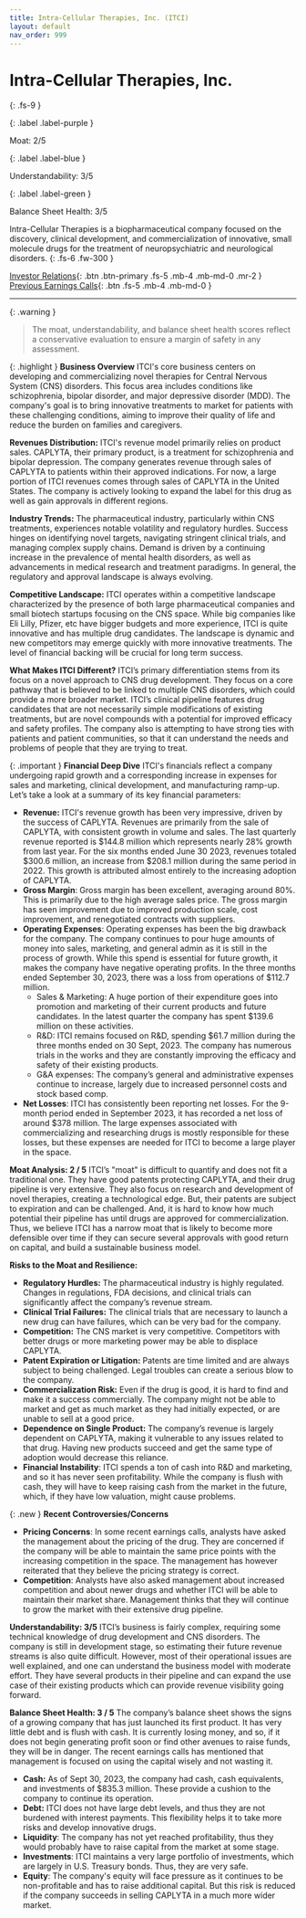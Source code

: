 ```yaml
---
title: Intra-Cellular Therapies, Inc. (ITCI)
layout: default
nav_order: 999
---
```


# Intra-Cellular Therapies, Inc.
{: .fs-9 }

{: .label .label-purple }

Moat: 2/5

{: .label .label-blue }

Understandability: 3/5

{: .label .label-green }

Balance Sheet Health: 3/5

Intra-Cellular Therapies is a biopharmaceutical company focused on the discovery, clinical development, and commercialization of innovative, small molecule drugs for the treatment of neuropsychiatric and neurological disorders.
{: .fs-6 .fw-300 }

[Investor Relations](https://www.google.com/search?q=ITCI+investor+relations){: .btn .btn-primary .fs-5 .mb-4 .mb-md-0 .mr-2 }
[Previous Earnings Calls](https://discountingcashflows.com/company/ITCI/transcripts/){: .btn .fs-5 .mb-4 .mb-md-0 }

---

{: .warning }
>The moat, understandability, and balance sheet health scores reflect a conservative evaluation to ensure a margin of safety in any assessment.



{: .highlight }
**Business Overview**
ITCI's core business centers on developing and commercializing novel therapies for Central Nervous System (CNS) disorders. This focus area includes conditions like schizophrenia, bipolar disorder, and major depressive disorder (MDD). The company's goal is to bring innovative treatments to market for patients with these challenging conditions, aiming to improve their quality of life and reduce the burden on families and caregivers.

**Revenues Distribution:**
ITCI's revenue model primarily relies on product sales.  CAPLYTA, their primary product, is a treatment for schizophrenia and bipolar depression. The company generates revenue through sales of CAPLYTA to patients within their approved indications. For now, a large portion of ITCI revenues comes through sales of CAPLYTA in the United States. The company is actively looking to expand the label for this drug as well as gain approvals in different regions.

**Industry Trends:**
The pharmaceutical industry, particularly within CNS treatments, experiences notable volatility and regulatory hurdles. Success hinges on identifying novel targets, navigating stringent clinical trials, and managing complex supply chains. Demand is driven by a continuing increase in the prevalence of mental health disorders, as well as advancements in medical research and treatment paradigms. In general, the regulatory and approval landscape is always evolving. 

**Competitive Landscape:**
ITCI operates within a competitive landscape characterized by the presence of both large pharmaceutical companies and small biotech startups focusing on the CNS space. While big companies like Eli Lilly, Pfizer, etc have bigger budgets and more experience, ITCI is quite innovative and has multiple drug candidates. The landscape is dynamic and new competitors may emerge quickly with more innovative treatments. The level of financial backing will be crucial for long term success.

**What Makes ITCI Different?**
ITCI’s primary differentiation stems from its focus on a novel approach to CNS drug development. They focus on a core pathway that is believed to be linked to multiple CNS disorders, which could provide a more broader market. ITCI’s clinical pipeline features drug candidates that are not necessarily simple modifications of existing treatments, but are novel compounds with a potential for improved efficacy and safety profiles. The company also is attempting to have strong ties with patients and patient communities, so that it can understand the needs and problems of people that they are trying to treat.

{: .important }
**Financial Deep Dive**
ITCI's financials reflect a company undergoing rapid growth and a corresponding increase in expenses for sales and marketing, clinical development, and manufacturing ramp-up. Let’s take a look at a summary of its key financial parameters:
* **Revenue:** ITCI's revenue growth has been very impressive, driven by the success of CAPLYTA. Revenues are primarily from the sale of CAPLYTA, with consistent growth in volume and sales. The last quarterly revenue reported is $144.8 million which represents nearly 28% growth from last year. For the six months ended June 30 2023, revenues totaled $300.6 million, an increase from $208.1 million during the same period in 2022. This growth is attributed almost entirely to the increasing adoption of CAPLYTA.
* **Gross Margin**: Gross margin has been excellent, averaging around 80%. This is primarily due to the high average sales price. The gross margin has seen improvement due to improved production scale, cost improvement, and renegotiated contracts with suppliers.
* **Operating Expenses**: Operating expenses has been the big drawback for the company. The company continues to pour huge amounts of money into sales, marketing, and general admin as it is still in the process of growth. While this spend is essential for future growth, it makes the company have negative operating profits. In the three months ended September 30, 2023, there was a loss from operations of $112.7 million. 
    * Sales & Marketing: A huge portion of their expenditure goes into promotion and marketing of their current products and future candidates. In the latest quarter the company has spent $139.6 million on these activities.
    * R&D: ITCI remains focused on R&D, spending $61.7 million during the three months ended on 30 Sept, 2023. The company has numerous trials in the works and they are constantly improving the efficacy and safety of their existing products.
   * G&A expenses: The company’s general and administrative expenses continue to increase, largely due to increased personnel costs and stock based comp.
* **Net Losses**: ITCI has consistently been reporting net losses. For the 9-month period ended in September 2023, it has recorded a net loss of around $378 million. The large expenses associated with commercializing and researching drugs is mostly responsible for these losses, but these expenses are needed for ITCI to become a large player in the space. 

**Moat Analysis: 2 / 5**
ITCI’s "moat" is difficult to quantify and does not fit a traditional one. They have good patents protecting CAPLYTA, and their drug pipeline is very extensive. They also focus on research and development of novel therapies, creating a technological edge. But, their patents are subject to expiration and can be challenged. And, it is hard to know how much potential their pipeline has until drugs are approved for commercialization. Thus, we believe ITCI has a narrow moat that is likely to become more defensible over time if they can secure several approvals with good return on capital, and build a sustainable business model.

**Risks to the Moat and Resilience:**
* **Regulatory Hurdles:** The pharmaceutical industry is highly regulated. Changes in regulations, FDA decisions, and clinical trials can significantly affect the company’s revenue stream.
* **Clinical Trial Failures:** The clinical trials that are necessary to launch a new drug can have failures, which can be very bad for the company.
* **Competition:** The CNS market is very competitive. Competitors with better drugs or more marketing power may be able to displace CAPLYTA.
* **Patent Expiration or Litigation:** Patents are time limited and are always subject to being challenged. Legal troubles can create a serious blow to the company.
* **Commercialization Risk:** Even if the drug is good, it is hard to find and make it a success commercially. The company might not be able to market and get as much market as they had initially expected, or are unable to sell at a good price.
* **Dependence on Single Product:** The company’s revenue is largely dependent on CAPLYTA, making it vulnerable to any issues related to that drug. Having new products succeed and get the same type of adoption would decrease this reliance.
* **Financial Instability**: ITCI spends a ton of cash into R&D and marketing, and so it has never seen profitability. While the company is flush with cash, they will have to keep raising cash from the market in the future, which, if they have low valuation, might cause problems. 

{: .new }
**Recent Controversies/Concerns**
* **Pricing Concerns**: In some recent earnings calls, analysts have asked the management about the pricing of the drug. They are concerned if the company will be able to maintain the same price points with the increasing competition in the space. The management has however reiterated that they believe the pricing strategy is correct.
* **Competition**: Analysts have also asked management about increased competition and about newer drugs and whether ITCI will be able to maintain their market share. Management thinks that they will continue to grow the market with their extensive drug pipeline. 

**Understandability: 3/5**
ITCI’s business is fairly complex, requiring some technical knowledge of drug development and CNS disorders. The company is still in development stage, so estimating their future revenue streams is also quite difficult. However, most of their operational issues are well explained, and one can understand the business model with moderate effort. They have several products in their pipeline and can expand the use case of their existing products which can provide revenue visibility going forward.

**Balance Sheet Health: 3 / 5**
The company’s balance sheet shows the signs of a growing company that has just launched its first product. It has very little debt and is flush with cash. It is currently losing money, and so, if it does not begin generating profit soon or find other avenues to raise funds, they will be in danger. The recent earnings calls has mentioned that management is focused on using the capital wisely and not wasting it.
* **Cash:** As of Sept 30, 2023, the company had cash, cash equivalents, and investments of $835.3 million. These provide a cushion to the company to continue its operation.
* **Debt:** ITCI does not have large debt levels, and thus they are not burdened with interest payments. This flexibility helps it to take more risks and develop innovative drugs.
* **Liquidity**: The company has not yet reached profitability, thus they would probably have to raise capital from the market at some stage.
* **Investments**: ITCI maintains a very large portfolio of investments, which are largely in U.S. Treasury bonds. Thus, they are very safe.
* **Equity**: The company's equity will face pressure as it continues to be non-profitable and has to raise additional capital. But this risk is reduced if the company succeeds in selling CAPLYTA in a much more wider market.